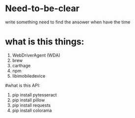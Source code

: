 # Need-to-be-clear
write something need to find the ansower when have the time


# what is this things: 
1. WebDriverAgent (WDA)
2. brew
3. carthage
4. npm
5. libimobiledevice




#what is this API:

1. pip install pytesseract
2. pip install pillow  
3. pip install requests
4. pip install colorama
